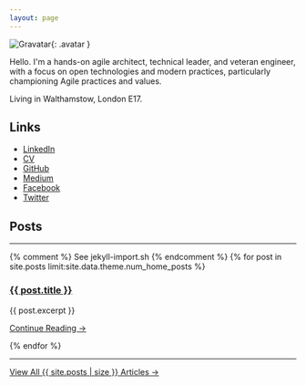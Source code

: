 ```yaml
---
layout: page
---
```


![Gravatar](https://en.gravatar.com/avatar/fe934364550d859ff5da98ba631f588b.png?size=200){: .avatar }

Hello. I'm a hands-on agile architect, technical leader, and veteran engineer, with a focus on open technologies and modern practices, particularly championing Agile practices and values.

Living in Walthamstow, London E17.

[//]: # (http://stackoverflow.com/questions/4823468/comments-in-markdown)
[//]: # (https://en.gravatar.com/site/implement/images/)

## Links

* [LinkedIn](https://www.linkedin.com/in/JohnFieldUK)
* [CV](https://johnfield.github.io/cv)
* [GitHub](https://github.com/JohnField/)
* [Medium](https://medium.com/@vodex)
* [Facebook](https://www.facebook.com/john.field)
* [Twitter](https://twitter.com/@vodex)

## Posts
<hr>
{% comment %} See jekyll-import.sh {% endcomment %}
{% for post in site.posts limit:site.data.theme.num_home_posts %}
  <div class="post-header">
    <h3 class="post-title">
      <a href="{{ post.url | prepend:site.baseurl }}">{{ post.title }}</a>
    </h3>
  </div>
  <div class="post-excerpt-home">
    {{ post.excerpt }}
    <p class="text-right"><a href="{{ post.url | prepend:site.baseurl }}">Continue Reading &rarr;</a></p>
  </div>
{% endfor %}
<hr>
<div class="home-read-more">
  <a href="{{ "/archive" | prepend:site.baseurl }}" class="btn btn-primary btn-block btn-lg">View All {{ site.posts | size }} Articles →</a>
</div>
